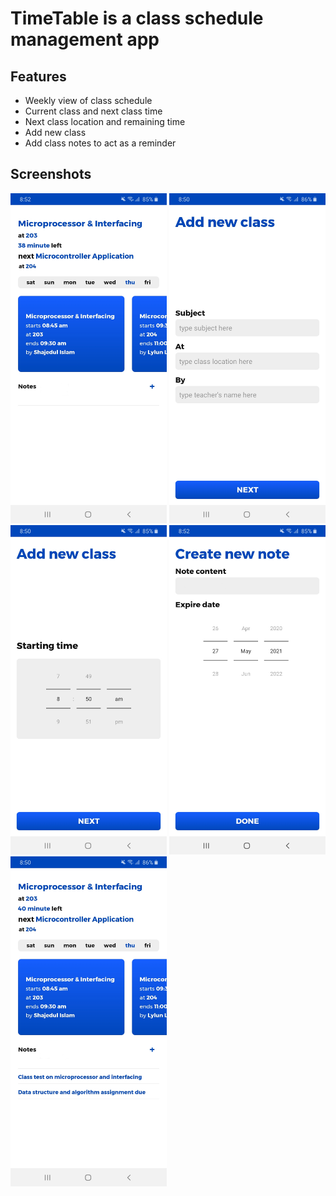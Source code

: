 # TimeTable is a class schedule management app
## Features
- Weekly view of class schedule
- Current class and next class time
- Next class location and remaining time
- Add new class
- Add class notes to act as a reminder
## Screenshots
<p float="left">
  <img src="https://github.com/Shafin098/TT/blob/master/Screenshots/TT_Home.jpg?raw=true" width="250"/>
  <img src="https://github.com/Shafin098/TT/blob/master/Screenshots/TT_New_Class.jpg?raw=true" width="250"/>
  <img src="https://github.com/Shafin098/TT/blob/master/Screenshots/TT_New_Class_2.jpg?raw=true" width="250"/>
  <img src="https://github.com/Shafin098/TT/blob/master/Screenshots/TT_New_Note.jpg?raw=true" width="250"/>
  <img src="https://github.com/Shafin098/TT/blob/master/Screenshots/TT_Home_2.jpg?raw=true" width="250"/>
</p>
